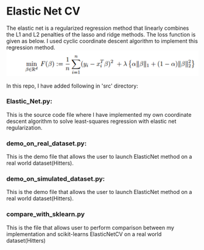 # Elastic Net CV
The elastic net is a regularized regression method that linearly combines the L1 and L2 penalties of the lasso and ridge methods. The loss function is given as below. I used cyclic coordinate descent algorithm to implement this regression method.
![alt text][logo]

[logo]: https://github.com/dipsuw/Polished_Code_Release/blob/master/elasticnet_eq.PNG

In this repo, I have added following in 'src' directory:
### Elastic_Net.py: 
This is the source code file where I have implemented my own coordinate descent algorithm to solve least-squares regression with elastic net regularization.
### demo_on_real_dataset.py:
This is the demo file that allows the user to launch ElasticNet method on a real world dataset(Hitters). 
### demo_on_simulated_dataset.py:
This is the demo file that allows the user to launch ElasticNet method on a real world dataset(Hitters).
### compare_with_sklearn.py
This is the file that allows user to perform comparison between my implementation and scikit-learns ElasticNetCV on a real world dataset(Hitters)


